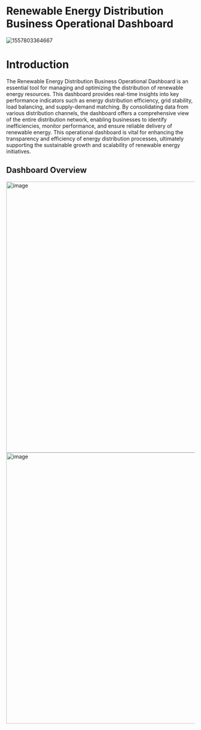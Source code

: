 # Renewable Energy Distribution Business Operational Dashboard

![1557803364667](https://github.com/Oladipupo09/Renewable-Energy-Business-Operation-Dashboard/assets/133363227/f56ad761-8524-412f-b56a-0bf087ea0794)

# Introduction

The Renewable Energy Distribution Business Operational Dashboard is an essential tool for managing and optimizing the distribution of renewable energy resources. 
This dashboard provides real-time insights into key performance indicators such as energy distribution efficiency, grid stability, load balancing, and supply-demand matching. 
By consolidating data from various distribution channels, the dashboard offers a comprehensive view of the entire distribution network, enabling businesses to identify inefficiencies, monitor performance, and ensure reliable delivery of renewable energy. 
This operational dashboard is vital for enhancing the transparency and efficiency of energy distribution processes, ultimately supporting the sustainable growth and scalability of renewable energy initiatives.

## Dashboard Overview

<img width="723" alt="image" src="https://github.com/Oladipupo09/Renewable-Energy-Business-Operational-Dashboard/assets/133363227/3becba20-dcc9-43ab-91e1-19d1f7362408">
<img width="723" alt="image" src="https://github.com/Oladipupo09/Renewable-Energy-Business-Operational-Dashboard/assets/133363227/3becba20-dcc9-43ab-91e1-19d1f7362408">



